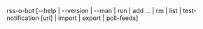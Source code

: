 rss-o-bot [--help | --version | --man | run |
            add <url> <filters>... | rm <id> | list |
            test-notification [url] | import <file> |
            export | poll-feeds]


